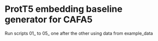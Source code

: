 # ProtT5 embedding baseline generator for CAFA5

Run scripts 01_ to 05_ one after the other using data from example_data
